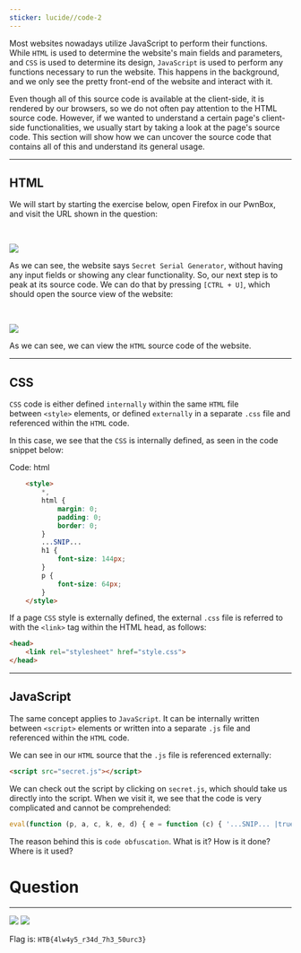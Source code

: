 ```yaml
---
sticker: lucide//code-2
---
```

Most websites nowadays utilize JavaScript to perform their functions. While `HTML` is used to determine the website's main fields and parameters, and `CSS` is used to determine its design, `JavaScript` is used to perform any functions necessary to run the website. This happens in the background, and we only see the pretty front-end of the website and interact with it.

Even though all of this source code is available at the client-side, it is rendered by our browsers, so we do not often pay attention to the HTML source code. However, if we wanted to understand a certain page's client-side functionalities, we usually start by taking a look at the page's source code. This section will show how we can uncover the source code that contains all of this and understand its general usage.

---

## HTML

We will start by starting the exercise below, open Firefox in our PwnBox, and visit the URL shown in the question:

   

![](https://academy.hackthebox.com/storage/modules/41/js_deobf_mainsite.jpg)

As we can see, the website says `Secret Serial Generator`, without having any input fields or showing any clear functionality. So, our next step is to peak at its source code. We can do that by pressing `[CTRL + U]`, which should open the source view of the website:

   

![](https://academy.hackthebox.com/storage/modules/41/js_deobf_mainsite_source_1.jpg)

As we can see, we can view the `HTML` source code of the website.

---

## CSS

`CSS` code is either defined `internally` within the same `HTML` file between `<style>` elements, or defined `externally` in a separate `.css` file and referenced within the `HTML` code.

In this case, we see that the `CSS` is internally defined, as seen in the code snippet below:

Code: html

```html
    <style>
        *,
        html {
            margin: 0;
            padding: 0;
            border: 0;
        }
        ...SNIP...
        h1 {
            font-size: 144px;
        }
        p {
            font-size: 64px;
        }
    </style>
```

If a page `CSS` style is externally defined, the external `.css` file is referred to with the `<link>` tag within the HTML head, as follows:



```html
<head>
    <link rel="stylesheet" href="style.css">
</head>
```

---

## JavaScript

The same concept applies to `JavaScript`. It can be internally written between `<script>` elements or written into a separate `.js` file and referenced within the `HTML` code.

We can see in our `HTML` source that the `.js` file is referenced externally:

```html
<script src="secret.js"></script>
```

We can check out the script by clicking on `secret.js`, which should take us directly into the script. When we visit it, we see that the code is very complicated and cannot be comprehended:


```javascript
eval(function (p, a, c, k, e, d) { e = function (c) { '...SNIP... |true|function'.split('|'), 0, {}))
```

The reason behind this is `code obfuscation`. What is it? How is it done? Where is it used?

# Question
---
![](gitbook/cybersecurity/images/Pasted%252520image%25252020250130132433.png)
![](gitbook/cybersecurity/images/Pasted%252520image%25252020250130132455.png)


Flag is: `HTB{4lw4y5_r34d_7h3_50urc3}`